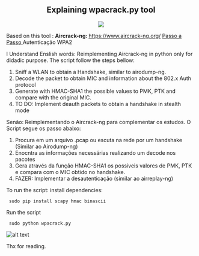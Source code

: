 <h2 align="center"> Explaining wpacrack.py tool</h2> 
<p align="center">
  <img src="https://img.shields.io/badge/python%20-%2314354C.svg?&style=for-the-badge&logo=python&logoColor=white"/>
</p>

Based on this tool : <b>Aircrack-ng: </b> <a href="https://www.aircrack-ng.org/" target="_blank">https://www.aircrack-ng.org/</a>
[Passo a Passo ](https://gateway.pinata.cloud/ipfs/QmZwXohZ8yai8gwSjx2NLbfBCLKbbUGXTLehGrzSezdJqv) Autenticação WPA2

I Understand Enslish words:
Reimplementing Aircrack-ng in python only for didadic purpose.
The script follow the steps bellow:
  1. Sniff a WLAN to obtain a Handshake, similar to airodump-ng.
  2. Decode the packet to obtain MIC and information about the 802.x Auth protocol
  3. Generate with HMAC-SHA1 the possible values to PMK, PTK and compare with the original MIC.
  4. TO DO: Implement deauth packets to obtain a handshake in stealth mode

Senão:
Reimplementando o Aircrack-ng para complementar os estudos.
O Script segue os passo abaixo:
  1. Procura em um arquivo .pcap ou escuta na rede por um handshake (Similar ao Airodump-ng)
  2. Enocntra as informações necessárias realizando um decode nos pacotes
  3. Gera através da função HMAC-SHA1 os possiveis valores de PMK, PTK e compara com o MIC obtido no handshake.
  4. FAZER: Implementar a desautenticação (similar ao airreplay-ng)

To run the script:
install dependencies:

 <code> sudo pip install scapy hmac binascii </code>
  
Run the script
   
  <code> sudo python wpacrack.py</code>
  
  ![alt text](https://gateway.pinata.cloud/ipfs/Qmbe28BBHHmcLRpSMkfqZAL5WnZV9tSNkvT7Lv6WsFnYpT)
 

Thx for reading.
